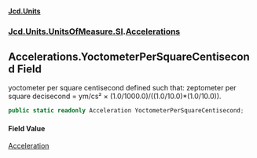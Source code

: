 #### [Jcd.Units](index.md 'index')
### [Jcd.Units.UnitsOfMeasure.SI](Jcd.Units.UnitsOfMeasure.SI.md 'Jcd.Units.UnitsOfMeasure.SI').[Accelerations](Accelerations.md 'Jcd.Units.UnitsOfMeasure.SI.Accelerations')

## Accelerations.YoctometerPerSquareCentisecond Field

yoctometer per square centisecond defined such that: zeptometer per square decisecond = ym/cs² ×
(1.0/1000.0)/((1.0/10.0)*(1.0/10.0)).

```csharp
public static readonly Acceleration YoctometerPerSquareCentisecond;
```

#### Field Value
[Acceleration](Acceleration.md 'Jcd.Units.UnitTypes.Acceleration')